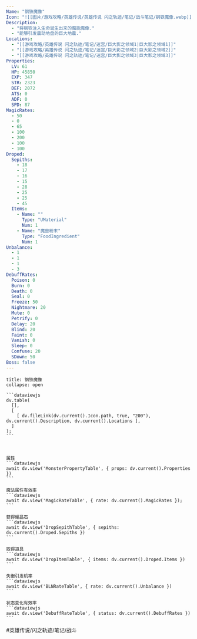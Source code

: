 ```yaml
---
Name: "钢铁魔像"
Icon: "![[图片/游戏攻略/英雄传说/英雄传说 闪之轨迹/笔记/战斗笔记/钢铁魔像.webp]]"
Description:
  - "将钢铁注入生命诞生出来的魔能魔像."
  - "能够引发震动地盘的巨大地震."
Locations: 
  - "[[游戏攻略/英雄传说 闪之轨迹/笔记/迷宫/巨大影之领域1|巨大影之领域1]]"
  - "[[游戏攻略/英雄传说 闪之轨迹/笔记/迷宫/巨大影之领域2|巨大影之领域2]]"
  - "[[游戏攻略/英雄传说 闪之轨迹/笔记/迷宫/巨大影之领域3|巨大影之领域3]]"
Properties:
  LV: 61
  HP: 45850
  EXP: 347
  STR: 2323
  DEF: 2072
  ATS: 0
  ADF: 0
  SPD: 87
MagicRates:
  - 50
  - 0
  - 65
  - 100
  - 200
  - 100
  - 100
Droped:
  Sepiths:
    - 18
    - 17
    - 16
    - 15
    - 28
    - 25
    - 25
    - 45
  Items:
    - Name: ""
      Type: "UMaterial"
      Num: 1
    - Name: "魔兽粉末"
      Type: "FoodIngredient"
      Num: 1
Unbalance:
  - 1
  - 1
  - 1
  - 3
DebuffRates:
  Poison: 0
  Burn: 0
  Death: 0
  Seal: 0
  Freeze: 50
  Nightmare: 20
  Mute: 0
  Petrify: 0
  Delay: 20
  Blind: 20
  Faint: 0
  Vanish: 0
  Sleep: 0
  Confuse: 20
  SDown: 50
Boss: false
---
```

````ad-battle
title: 钢铁魔像
collapse: open

```dataviewjs
dv.table(
  [],
  [
    [ dv.fileLink(dv.current().Icon.path, true, "200"), dv.current().Description, dv.current().Locations ],
  ]
);
```



属性
```dataviewjs
await dv.view('MonsterPropertyTable', { props: dv.current().Properties })
```

魔法属性有效率
```dataviewjs
await dv.view('MagicRateTable', { rate: dv.current().MagicRates });
```

获得耀晶石
```dataviewjs
await dv.view('DropSepithTable', { sepiths: dv.current().Droped.Sepiths })
```

取得道具
```dataviewjs
await dv.view('DropItemTable', { items: dv.current().Droped.Items })
```

失衡引发机率
```dataviewjs
await dv.view('BLNRateTable', { rate: dv.current().Unbalance })
```

状态变化有效率
```dataviewjs
await dv.view('DebuffRateTable', { status: dv.current().DebuffRates })
```
````

#英雄传说/闪之轨迹/笔记/战斗 